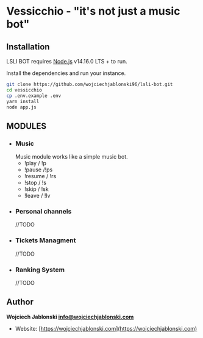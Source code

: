 # Vessicchio - "it's not just a music bot"


## Installation

LSLI BOT requires [Node.js](https://nodejs.org/) v14.16.0 LTS + to run.

Install the dependencies and run your instance.

```sh
git clone https://github.com/wojciechjablonski96/lsli-bot.git
cd vessicchio
cp .env.example .env
yarn install
node app.js
```

## MODULES

- ### Music
  Music module works like a simple music bot. 
  - !play / !p
  - !pause /!ps
  - !resume / !rs
  - !stop / !s
  - !skip / !sk
  - !leave / !lv
- ### Personal channels
  //TODO
- ### Tickets Managment
  //TODO
- ### Ranking System
  //TODO
## Author

**Wojciech Jablonski <info@wojciechjablonski.com>**

* Website: [https://wojciechjablonski.com](https://wojciechjablonski.com)

[//]: #
[NodeJS]: <https://nodejs.org/>